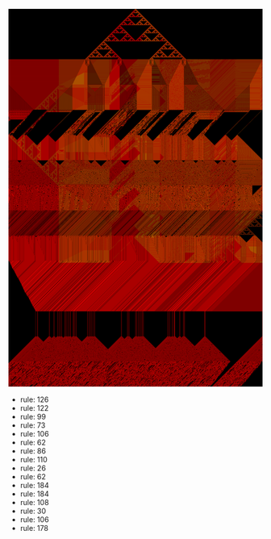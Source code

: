 ![photo](./output.png) 
 * rule: 126
* rule: 122
* rule: 99
* rule: 73
* rule: 106
* rule: 62
* rule: 86
* rule: 110
* rule: 26
* rule: 62
* rule: 184
* rule: 184
* rule: 108
* rule: 30
* rule: 106
* rule: 178
